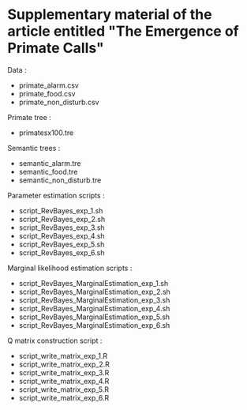 # Supplementary material of the article entitled "The Emergence of Primate Calls"

Data :
- primate_alarm.csv
- primate_food.csv
- primate_non_disturb.csv

Primate tree :
- primatesx100.tre

Semantic trees :
- semantic_alarm.tre
- semantic_food.tre
- semantic_non_disturb.tre

Parameter estimation scripts :
- script_RevBayes_exp_1.sh
- script_RevBayes_exp_2.sh
- script_RevBayes_exp_3.sh
- script_RevBayes_exp_4.sh
- script_RevBayes_exp_5.sh
- script_RevBayes_exp_6.sh

Marginal likelihood estimation scripts :
- script_RevBayes_MarginalEstimation_exp_1.sh
- script_RevBayes_MarginalEstimation_exp_2.sh
- script_RevBayes_MarginalEstimation_exp_3.sh
- script_RevBayes_MarginalEstimation_exp_4.sh
- script_RevBayes_MarginalEstimation_exp_5.sh
- script_RevBayes_MarginalEstimation_exp_6.sh

Q matrix construction script :
- script_write_matrix_exp_1.R
- script_write_matrix_exp_2.R
- script_write_matrix_exp_3.R
- script_write_matrix_exp_4.R
- script_write_matrix_exp_5.R
- script_write_matrix_exp_6.R
